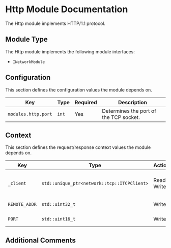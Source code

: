 # Http Module Documentation

The Http module implements HTTP/1.1 protocol.

## Module Type

The Http module implements the following module interfaces:
- `INetworkModule`

## Configuration

This section defines the configuration values the module depends on.

| Key                | Type | Required | Description                            |
|--------------------|------|----------|----------------------------------------|
 | `modules.http.port` |`int`| Yes      | Determines the port of the TCP socket. |
## Context

This section defines the request/response context values the module depends on.

| Key | Type                                        | Actions      | Description                                    |
|-----|---------------------------------------------|--------------|------------------------------------------------|
 |`_client`| `std::unique_ptr<network::tcp::ITCPClient>` | Read + Write | A pointer to the client which sent the request | 
 | `REMOTE_ADDR` | `std::uint32_t`                             | Write        | The client's ip address                        |
 | `PORT` | `std::uint16_t`                             | Write | The client's port| 
## Additional Comments
